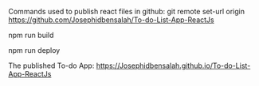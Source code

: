 Commands used to publish react files in github:
git remote set-url origin https://github.com/Josephidbensalah/To-do-List-App-ReactJs

npm run build

npm run deploy

The published To-do App:
https://Josephidbensalah.github.io/To-do-List-App-ReactJs
